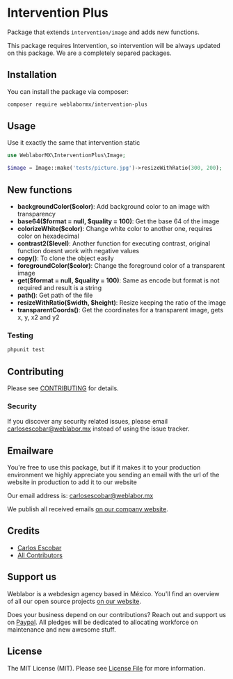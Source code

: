 # Intervention Plus

Package that extends `intervention/image` and adds new functions.

This package requires Intervention, so intervention will be always updated on this package. We are a completely separed packages.

## Installation

You can install the package via composer:

```bash
composer require weblabormx/intervention-plus
```

## Usage

Use it exactly the same that intervention static

```php
use WeblaborMX\InterventionPlus\Image;

$image = Image::make('tests/picture.jpg')->resizeWithRatio(300, 200);
```

## New functions

- **backgroundColor($color)**: Add background color to an image with transparency
- **base64($format = null, $quality = 100)**: Get the base 64 of the image
- **colorizeWhite($color)**: Change white color to another one, requires color on hexadecimal
- **contrast2($level)**: Another function for executing contrast, original function doesnt work with negative values
- **copy()**: To clone the object easily
- **foregroundColor($color)**: Change the foreground color of a transparent image
- **get($format = null, $quality = 100)**: Same as encode but format is not required and result is a string
- **path()**: Get path of the file
- **resizeWithRatio($width, $height)**: Resize keeping the ratio of the image
- **transparentCoords()**: Get the coordinates for a transparent image, gets x, y, x2 and y2

### Testing

``` bash
phpunit test
```

## Contributing

Please see [CONTRIBUTING](CONTRIBUTING.md) for details.

### Security

If you discover any security related issues, please email carlosescobar@weblabor.mx instead of using the issue tracker.

## Emailware

You're free to use this package, but if it makes it to your production environment we highly appreciate you sending an email with the url of the website in production to add it to our website

Our email address is: carlosescobar@weblabor.mx

We publish all received emails [on our company website](http://weblabor.mx).

## Credits

- [Carlos Escobar](https://github.com/skalero01)
- [All Contributors](../../contributors)

## Support us

Weblabor is a webdesign agency based in México. You'll find an overview of all our open source projects [on our website](http://weblabor.mx).

Does your business depend on our contributions? Reach out and support us on [Paypal](http://paypal.me/weblabormx). 
All pledges will be dedicated to allocating workforce on maintenance and new awesome stuff.

## License

The MIT License (MIT). Please see [License File](LICENSE.md) for more information.
